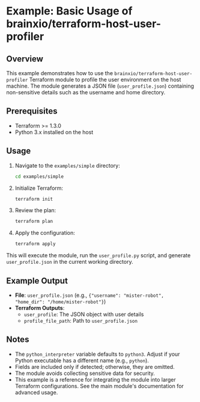 # Example: Basic Usage of brainxio/terraform-host-user-profiler

## Overview
This example demonstrates how to use the `brainxio/terraform-host-user-profiler` Terraform module to profile the user environment on the host machine. The module generates a JSON file (`user_profile.json`) containing non-sensitive details such as the username and home directory.

## Prerequisites
- Terraform >= 1.3.0
- Python 3.x installed on the host

## Usage
1. Navigate to the `examples/simple` directory:
   ```bash
   cd examples/simple
   ```
2. Initialize Terraform:
   ```bash
   terraform init
   ```
3. Review the plan:
   ```bash
   terraform plan
   ```
4. Apply the configuration:
   ```bash
   terraform apply
   ```

This will execute the module, run the `user_profile.py` script, and generate `user_profile.json` in the current working directory.

## Example Output
- **File**: `user_profile.json` (e.g., `{"username": "mister-robot", "home_dir": "/home/mister-robot"}`)
- **Terraform Outputs**:
  - `user_profile`: The JSON object with user details
  - `profile_file_path`: Path to `user_profile.json`

## Notes
- The `python_interpreter` variable defaults to `python3`. Adjust if your Python executable has a different name (e.g., `python`).
- Fields are included only if detected; otherwise, they are omitted.
- The module avoids collecting sensitive data for security.
- This example is a reference for integrating the module into larger Terraform configurations. See the main module's documentation for advanced usage.
